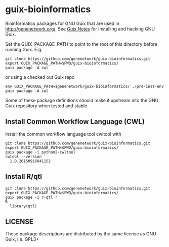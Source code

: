 # guix-bioinformatics

Bioinformatics packages for GNU Guix that are used in
http://genenetwork.org/.  See
[Guix Notes](https://github.com/pjotrp/guix-notes/blob/master/HACKING.org)
for installing and hacking GNU Guix.

Set the GUIX_PACKAGE_PATH to point to the root of this directory
before running Guix. E.g.

    git clone https://github.com/genenetwork/guix-bioinformatics.git
    export GUIX_PACKAGE_PATH=$PWD/guix-bioinformatics/
    guix package -A cwl

or using a checked out Guix repo

    env GUIX_PACKAGE_PATH=$genenetwork/guix-bioinformatics/ ./pre-inst-env guix package -A cwl

Some of these package definitions should make it upstream into the GNU
Guix repository when tested and stable.

## Install Common Workflow Language (CWL)

Install the common workflow language tool cwltool with

    git clone https://github.com/genenetwork/guix-bioinformatics.git
    export GUIX_PACKAGE_PATH=$PWD/guix-bioinformatics/
    guix package -i python2-cwltool
    cwtool --version
      1.0.20150916041152

## Install R/qtl

    git clone https://github.com/genenetwork/guix-bioinformatics.git
    export GUIX_PACKAGE_PATH=$PWD/guix-bioinformatics/
    guix package -i r-qtl r
    R
      library(qtl)

## LICENSE

These package descriptions are distributed by the same license as GNU
Guix, i.e. GPL3+
